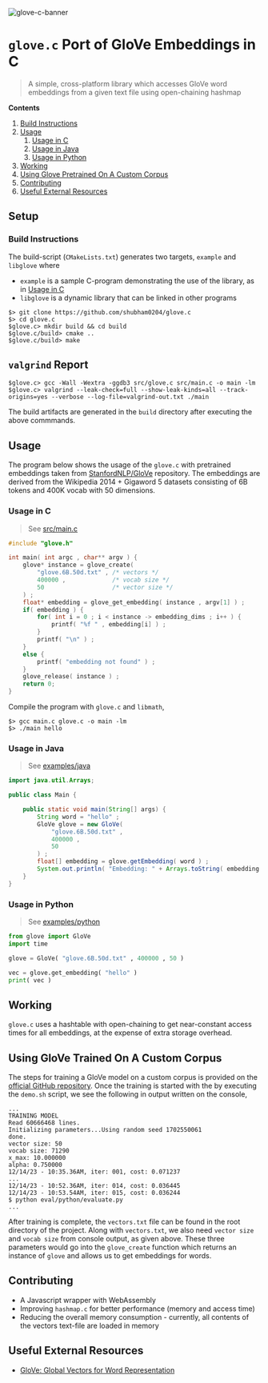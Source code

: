 ![glove-c-banner](https://github.com/shubham0204/glove.c/assets/41076823/c0bf7ad9-3187-4f62-9f56-73852d1c9286)

# `glove.c` Port of GloVe Embeddings in C

> A simple, cross-platform library which accesses GloVe word embeddings from a given text file using open-chaining hashmap

**Contents**

1. [Build Instructions](#build-instructions)
2. [Usage](#usage)
    1. [Usage in C](#usage-in-c)
    2. [Usage in Java](#usage-in-java)
    3. [Usage in Python](#usage-in-python)
3. [Working](#working)
4. [Using Glove Pretrained On A Custom Corpus](#using-glove-pretrained-on-a-custom-corpus)
5. [Contributing](#contributing)
6. [Useful External Resources](#useful-external-resources)

## Setup

### Build Instructions

The build-script (`CMakeLists.txt`) generates two targets, `example` and `libglove` where

- `example` is a sample C-program demonstrating the use of the library, as in [Usage in C](#usage-in-c)
- `libglove` is a dynamic library that can be linked in other programs

```
$> git clone https://github.com/shubham0204/glove.c
$> cd glove.c
$glove.c> mkdir build && cd build
$glove.c/build> cmake ..
$glove.c/build> make
```

## `valgrind` Report

```
$glove.c> gcc -Wall -Wextra -ggdb3 src/glove.c src/main.c -o main -lm
$glove.c> valgrind --leak-check=full --show-leak-kinds=all --track-origins=yes --verbose --log-file=valgrind-out.txt ./main
```

The build artifacts are generated in the `build` directory after executing the above commmands.

## Usage

The program below shows the usage of the `glove.c` with pretrained embeddings taken from [StanfordNLP/GloVe](https://github.com/stanfordnlp/GloVe?tab=readme-ov-file#download-pre-trained-word-vectors) repository. The embeddings are derived from the Wikipedia 2014 + Gigaword 5 datasets consisting of 6B tokens and 400K vocab with 50 dimensions.

### Usage in C

> See [src/main.c](https://github.com/shubham0204/glove.c/blob/main/src/main.c)

```c
#include "glove.h"

int main( int argc , char** argv ) {
    glove* instance = glove_create( 
        "glove.6B.50d.txt" , /* vectors */
        400000 ,             /* vocab size */
        50                   /* vector size */
    ) ; 
    float* embedding = glove_get_embedding( instance , argv[1] ) ;
    if( embedding ) {
        for( int i = 0 ; i < instance -> embedding_dims ; i++ ) {
            printf( "%f " , embedding[i] ) ;
        }
        printf( "\n" ) ; 
    }
    else {
        printf( "embedding not found" ) ;
    }
    glove_release( instance ) ; 
    return 0;
}
```

Compile the program with `glove.c` and `libmath`,

```
$> gcc main.c glove.c -o main -lm
$> ./main hello
```

### Usage in Java

> See [examples/java](https://github.com/shubham0204/glove.c/tree/main/examples/java)

```java
import java.util.Arrays;

public class Main {

    public static void main(String[] args) {
        String word = "hello" ; 
        GloVe glove = new GloVe( 
            "glove.6B.50d.txt" , 
            400000 , 
            50
        ) ; 
        float[] embedding = glove.getEmbedding( word ) ;
        System.out.println( "Embedding: " + Arrays.toString( embedding ) ) ;
    }
}
```

### Usage in Python

> See [examples/python](https://github.com/shubham0204/glove.c/tree/main/examples/python)

```python
from glove import GloVe
import time

glove = GloVe( "glove.6B.50d.txt" , 400000 , 50 )

vec = glove.get_embedding( "hello" )
print( vec )
```

## Working

`glove.c` uses a hashtable with open-chaining to get near-constant access times for all embeddings, at the expense of extra storage overhead.


## Using GloVe Trained On A Custom Corpus

The steps for training a GloVe model on a custom corpus is provided on the [official GitHub repository](https://github.com/stanfordnlp/GloVe/tree/master/src#readme). Once the training is started with the by executing the `demo.sh` script, we see the following in output written on the console,

```
...
TRAINING MODEL
Read 60666468 lines.
Initializing parameters...Using random seed 1702550061
done.
vector size: 50
vocab size: 71290
x_max: 10.000000
alpha: 0.750000
12/14/23 - 10:35.36AM, iter: 001, cost: 0.071237
...
12/14/23 - 10:52.36AM, iter: 014, cost: 0.036445
12/14/23 - 10:53.54AM, iter: 015, cost: 0.036244
$ python eval/python/evaluate.py
...
```

After training is complete, the `vectors.txt` file can be found in the root directory of the project. Along with `vectors.txt`, we also need `vector size` and `vocab size` from console output, as given above. These three parameters would go into the `glove_create` function which returns an instance of `glove` and allows us to get embeddings for words. 

## Contributing

- A Javascript wrapper with WebAssembly
- Improving `hashmap.c` for better performance (memory and access time)
- Reducing the overall memory consumption - currently, all contents of the vectors text-file are loaded in memory

## Useful External Resources

- [GloVe: Global Vectors for Word Representation](https://nlp.stanford.edu/projects/glove/)
